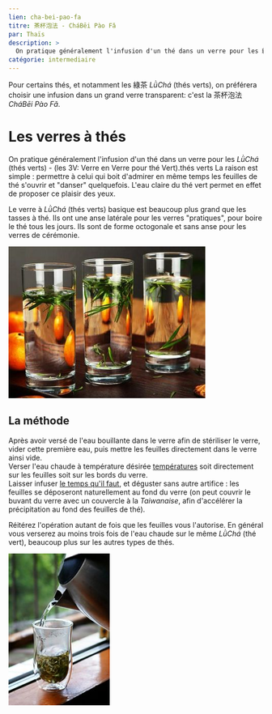 ```yaml
---
lien: cha-bei-pao-fa
titre: 茶杯泡法 - CháBēi Pào Fǎ
par: Thaïs
description: >
  On pratique généralement l'infusion d'un thé dans un verre pour les 綠茶 LǜChá (thés verts)
catégorie: intermediaire
---
```


Pour certains thés, et notamment les 綠茶 _LǜChá_ (thés verts), on préférera choisir une infusion dans un grand verre transparent: c'est la 茶杯泡法 _CháBēi Pào Fǎ_.

# Les verres à thés

On pratique généralement l'infusion d'un thé dans un verre pour les _LǜChá_ (thés verts) - (les 3V: Verre en Verre pour thé Vert).thés verts
La raison est simple : permettre à celui qui boit d'admirer en même temps les feuilles de thé s'ouvrir et "danser" quelquefois. L'eau claire du thé vert permet en effet de proposer ce plaisir des yeux. 

Le verre à _LǜChá_ (thés verts) basique est beaucoup plus grand que les tasses à thé. Ils ont une anse latérale pour les verres "pratiques", pour boire le thé tous les jours. Ils sont de forme octogonale et sans anse pour les verres de cérémonie.

![茶杯](/assets/media/chabeipaofa_chabei.jpg)

## La méthode

Après avoir versé de l'eau bouillante dans le verre afin de stériliser le verre, vider cette première eau, puis mettre les feuilles directement dans le verre ainsi vide.  
Verser l'eau chaude à température désirée [températures](/ressources/table-d-infusion) soit directement sur les feuilles soit sur les bords du verre.  
Laisser infuser [le temps qu'il faut](/ressources/table-d-infusion), et déguster sans autre artifice : les feuilles se déposeront naturellement au fond du verre (on peut couvrir le buvant du verre avec un couvercle à la _Taiwanaise_, afin d'accélérer la précipitation au fond des feuilles de thé).

Réitérez l'opération autant de fois que les feuilles vous l'autorise. En général vous verserez au moins trois fois de l'eau chaude sur le même _LǜChá_ (thé vert), beaucoup plus sur les autres types de thés.

![茶杯泡法](assets/media/chabeipaofa_paofa.jpg)
